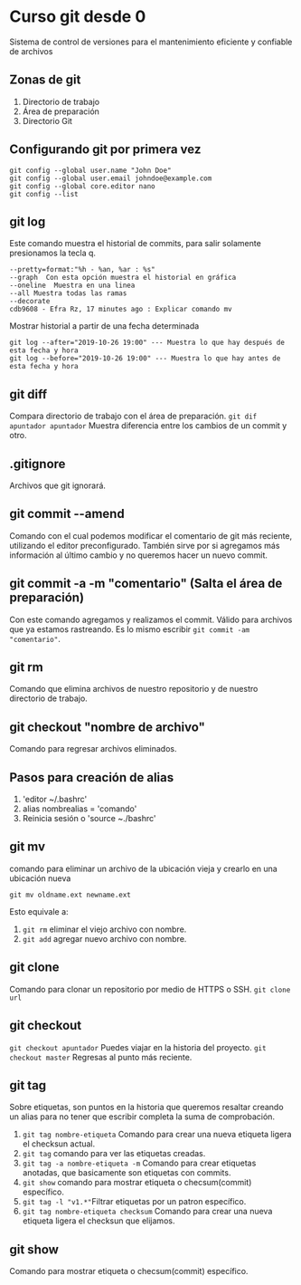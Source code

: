 # Curso git desde 0
Sistema de control de versiones para el mantenimiento eficiente y confiable de archivos

## Zonas de git
1. Directorio de trabajo
2. Área de preparación
3. Directorio Git

## Configurando git por primera vez 
```
git config --global user.name "John Doe"
git config --global user.email johndoe@example.com
git config --global core.editor nano
git config --list
```

## git log
Este comando muestra el historial de commits, para salir solamente presionamos la tecla q.
```
--pretty=format:"%h - %an, %ar : %s"
--graph  Con esta opción muestra el historial en gráfica
--oneline  Muestra en una linea
--all Muestra todas las ramas
--decorate 
cdb9608 - Efra Rz, 17 minutes ago : Explicar comando mv
```
Mostrar historial a partir de una fecha determinada
```
git log --after="2019-10-26 19:00" --- Muestra lo que hay después de esta fecha y hora
git log --before="2019-10-26 19:00" --- Muestra lo que hay antes de esta fecha y hora

```

## git diff
Compara directorio de trabajo con el área de preparación.
`git dif apuntador apuntador`
Muestra diferencia entre los cambios de un commit y otro.

## .gitignore
Archivos que git ignorará.

## git commit --amend
Comando con el cual podemos modificar el comentario de git más reciente, utilizando el editor preconfigurado.
También sirve por si agregamos más información al último cambio y no queremos hacer un nuevo commit.

## git commit -a -m "comentario" (Salta el área de preparación)
Con este comando agregamos y realizamos el commit. Válido para archivos que ya estamos rastreando. Es lo mismo escribir `git commit -am "comentario"`.

## git rm
Comando que elimina archivos de nuestro repositorio y de nuestro directorio de trabajo.

## git checkout "nombre de archivo"
Comando para regresar archivos eliminados.

## Pasos para creación de alias
1. 'editor ~/.bashrc'
2. alias nombrealias = 'comando'
3. Reinicia sesión o 'source ~./bashrc'

## git mv
comando para eliminar un archivo de la ubicación vieja y crearlo en una ubicación nueva
```
git mv oldname.ext newname.ext
```
Esto equivale a:
1. `git rm` eliminar el viejo archivo con nombre.
2. `git add` agregar nuevo archivo con nombre.

## git clone
Comando para clonar un repositorio por medio de HTTPS o SSH.
`git clone url`

## git checkout
`git checkout apuntador`
Puedes viajar en la historia del proyecto.
`git checkout master`
Regresas al punto más reciente.

## git tag
Sobre etiquetas, son puntos en la historia que queremos resaltar creando un alias para no tener que escribir completa la suma de comprobación.
1. `git tag nombre-etiqueta` Comando para crear una nueva etiqueta ligera el checksun actual.
2. `git tag` comando para ver las etiquetas creadas.
3. `git tag -a nombre-etiqueta -m` Comando para crear etiquetas anotadas, que basicamente son etiquetas con commits.
4. `git show` comando para mostrar etiqueta o checsum(commit) específico.
5. `git tag -l "v1.*"`Filtrar etiquetas por un patron específico.
6. `git tag nombre-etiqueta checksum` Comando para crear una nueva etiqueta ligera el checksun que elijamos.
## git show
Comando para mostrar etiqueta o checsum(commit) específico.

